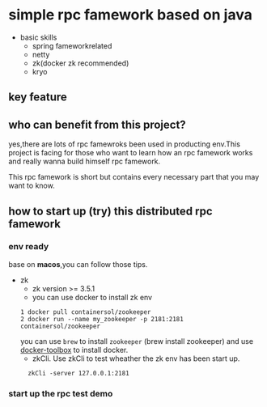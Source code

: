 # simple rpc famework based on java
+ basic skills
    - spring fameworkrelated
    - netty 
    - zk(docker zk recommended)
    - kryo
    
    
## key feature

## who can benefit from this project?
  yes,there are lots of rpc famewroks been used in producting env.This project is facing for those who want to learn how 
  an rpc famework works and really wanna build himself rpc famework.
  
  This rpc famework is short but contains every necessary part that you may want to know.
    
## how to start up (try) this distributed rpc famework

### env ready
base on **macos**,you can follow those tips.

+ zk
  - zk version >= 3.5.1
  - you can use docker to install zk env
  ```
  1 docker pull containersol/zookeeper
  2 docker run --name my_zookeeper -p 2181:2181  containersol/zookeeper
  ```
  you can use `brew` to install `zookeeper` (brew install zookeeper) and use [docker-toolbox](https://www.docker.com/products/docker-toolbox) 
  to install docker.
  - zkCli. Use zkCli to test wheather the zk env has been start up.
  ```
    zkCli -server 127.0.0.1:2181
  ```
  
### start up the rpc test demo

  


